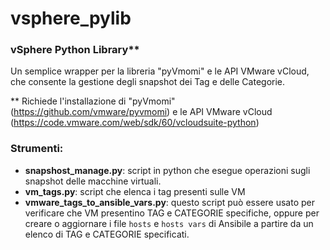 # vsphere_pylib

### vSphere Python Library**

Un semplice wrapper per la libreria "pyVmomi" e le API VMware vCloud, che consente la gestione degli snapshot dei Tag e delle Categorie.

** Richiede l'installazione di "pyVmomi" (https://github.com/vmware/pyvmomi) e le API VMware vCloud (https://code.vmware.com/web/sdk/60/vcloudsuite-python)


### Strumenti:

- **snapshost_manage.py**: script in python che esegue operazioni sugli snapshot delle macchine virtuali.
- **vm_tags.py**: script che elenca i tag presenti sulle VM
- **vmware_tags_to_ansible_vars.py**: questo script può essere usato per verificare che VM presentino TAG e CATEGORIE specifiche,  oppure per creare o aggiornare i file `hosts` e `hosts vars` di Ansibile a partire da un elenco di TAG e CATEGORIE specificati.


